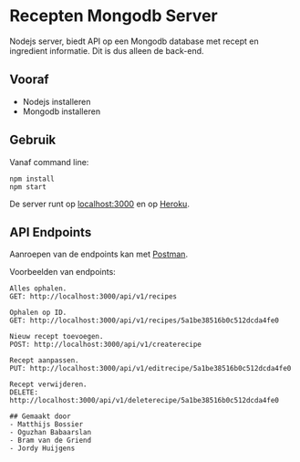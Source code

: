 # Recepten Mongodb Server
Nodejs server, biedt API op een Mongodb database met recept en ingredient informatie.
Dit is dus alleen de back-end. 

## Vooraf
- Nodejs installeren
- Mongodb installeren

## Gebruik
Vanaf command line:
```
npm install
npm start
```
De server runt op [localhost:3000](http://localhost:3000) en op [Heroku](https://node-mongodb-server.herokuapp.com/api/v1/users).

## API Endpoints
Aanroepen van de endpoints kan met [Postman](https://www.getpostman.com/docs/introduction). 

Voorbeelden van endpoints: 
```
Alles ophalen.
GET: http://localhost:3000/api/v1/recipes

Ophalen op ID.
GET: http://localhost:3000/api/v1/recipes/5a1be38516b0c512dcda4fe0

Nieuw recept toevoegen.
POST: http://localhost:3000/api/v1/createrecipe

Recept aanpassen.
PUT: http://localhost:3000/api/v1/editrecipe/5a1be38516b0c512dcda4fe0

Recept verwijderen.
DELETE: http://localhost:3000/api/v1/deleterecipe/5a1be38516b0c512dcda4fe0

## Gemaakt door
- Matthijs Bossier
- Oguzhan Babaarslan
- Bram van de Griend
- Jordy Huijgens